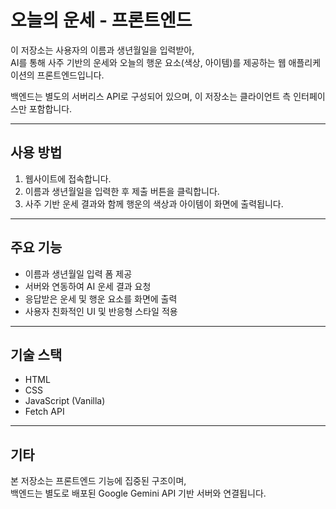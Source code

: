 # 오늘의 운세 - 프론트엔드

이 저장소는 사용자의 이름과 생년월일을 입력받아,  
AI를 통해 사주 기반의 운세와 오늘의 행운 요소(색상, 아이템)를 제공하는 웹 애플리케이션의 프론트엔드입니다.

백엔드는 별도의 서버리스 API로 구성되어 있으며, 이 저장소는 클라이언트 측 인터페이스만 포함합니다.

---

## 사용 방법

1. 웹사이트에 접속합니다.
2. 이름과 생년월일을 입력한 후 제출 버튼을 클릭합니다.
3. 사주 기반 운세 결과와 함께 행운의 색상과 아이템이 화면에 출력됩니다.

---

## 주요 기능

- 이름과 생년월일 입력 폼 제공
- 서버와 연동하여 AI 운세 결과 요청
- 응답받은 운세 및 행운 요소를 화면에 출력
- 사용자 친화적인 UI 및 반응형 스타일 적용

---

## 기술 스택

- HTML
- CSS
- JavaScript (Vanilla)
- Fetch API

---

## 기타

본 저장소는 프론트엔드 기능에 집중된 구조이며,  
백엔드는 별도로 배포된 Google Gemini API 기반 서버와 연결됩니다.
